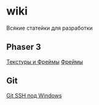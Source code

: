 # wiki
Всякие статейки для разработки

## Phaser 3
[Текстуры и Фреймы](phaser/images/Texture.md)
[Фреймы](phaser/images/Frame.md)


## Git
[Git SSH под Windows](git/ssh.md)
